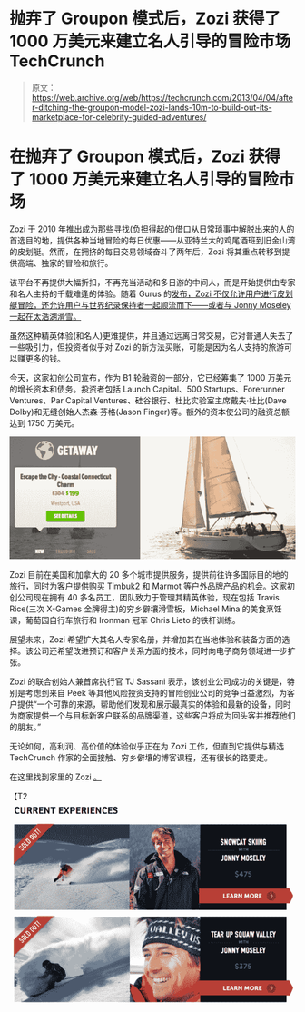 # 抛弃了 Groupon 模式后，Zozi 获得了 1000 万美元来建立名人引导的冒险市场 TechCrunch

> 原文：<https://web.archive.org/web/https://techcrunch.com/2013/04/04/after-ditching-the-groupon-model-zozi-lands-10m-to-build-out-its-marketplace-for-celebrity-guided-adventures/>

# 在抛弃了 Groupon 模式后，Zozi 获得了 1000 万美元来建立名人引导的冒险市场

Zozi 于 2010 年推出成为那些寻找(负担得起的)借口从日常琐事中解脱出来的人的首选目的地，提供各种当地冒险的每日优惠——从亚特兰大的鸡尾酒班到旧金山湾的皮划艇。然而，在拥挤的每日交易领域奋斗了两年后，Zozi 将其重点转移到提供高端、独家的冒险和旅行。

该平台不再提供大幅折扣，不再充当活动和多日游的中间人，而是开始提供由专家和名人主持的千载难逢的体验。随着 Gurus 的[发布，Zozi 不仅允许用户进行皮划艇冒险，还允许用户与世界纪录保持者一起顺流而下——或者与 Jonny Moseley 一起在太浩湖滑雪。](https://web.archive.org/web/20221124021535/http://www.zozi.com/gurus)

虽然这种精英体验(和名人)更难提供，并且通过远离日常交易，它对普通人失去了一些吸引力，但投资者似乎对 Zozi 的新方法买账，可能是因为名人支持的旅游可以赚更多的钱。

今天，这家初创公司宣布，作为 B1 轮融资的一部分，它已经筹集了 1000 万美元的增长资本和债务。投资者包括 Launch Capital、500 Startups、Forerunner Ventures、Par Capital Ventures、硅谷银行、杜比实验室主席戴夫·杜比(Dave Dolby)和无缝创始人杰森·芬格(Jason Finger)等。额外的资本使公司的融资总额达到 1750 万美元。

[![Screen shot 2013-04-04 at 5.06.20 PM](img/4fddd6bdfdb262cfe2681e8d5c5c3f45.png)](https://web.archive.org/web/20221124021535/https://beta.techcrunch.com/wp-content/uploads/2013/04/screen-shot-2013-04-04-at-5-06-20-pm.png)

Zozi 目前在美国和加拿大的 20 多个城市提供服务，提供前往许多国际目的地的旅行，同时为客户提供购买 Timbuk2 和 Marmot 等户外品牌产品的机会。这家初创公司现在拥有 40 多名员工，团队致力于管理其精英体验，现在包括 Travis Rice(三次 X-Games 金牌得主)的穷乡僻壤滑雪板，Michael Mina 的美食烹饪课，葡萄园自行车旅行和 Ironman 冠军 Chris Lieto 的铁杆训练。

展望未来，Zozi 希望扩大其名人专家名册，并增加其在当地体验和装备方面的选择。该公司还希望改进预订和客户关系方面的技术，同时向电子商务领域进一步扩张。

Zozi 的联合创始人兼首席执行官 TJ Sassani 表示，该创业公司成功的关键是，特别是考虑到来自 Peek 等其他风险投资支持的冒险创业公司的竞争日益激烈，为客户提供“一个可靠的来源，帮助他们发现和展示最真实的体验和最新的设备，同时为商家提供一个与目标新客户联系的品牌渠道，这些客户将成为回头客并推荐他们的朋友。”

无论如何，高利润、高价值的体验似乎正在为 Zozi 工作，但直到它提供与精选 TechCrunch 作家的全面接触、穷乡僻壤的博客课程，还有很长的路要走。

在这里找到家里的 Zozi [。](https://web.archive.org/web/20221124021535/http://www.zozi.com/)

【T2![Screen shot 2013-04-04 at 5.06.50 PM](img/b23828279577873c81be4c12349fde6b.png)